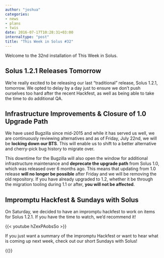 ```yaml
---
author: "joshua"
categories:
- news
- plans
- twis
date: 2016-07-17T10:28:31+03:00
internaltype: "post"
title: "This Week in Solus #32"
---
```


Welcome to the 32nd installation of This Week in Solus.

## Solus 1.2.1 Releases Tomorrow

We’re really excited to be releasing our last “traditional” release, Solus 1.2.1, tomorrow. We opted to delay by a day just to ensure we don’t push ourselves too hard after the recent Hackfest, as well as being able to take the time to do additional QA.

## Infrastructure Improvements & Closure of 1.0 Upgrade Path

We have used Bugzilla since mid-2015 and while it has served us well, we are continuously reviewing alternatives and as of Friday, July 22nd, we will be **locking down our BTS**. This will enable us to shift to a better alternative and cherry-pick bug history to migrate over.

This downtime for the Bugzilla will also open the window for additional infrastructure maintenance and **deprecate the upgrade path** from Solus 1.0, which was released over 6 months ago. This means that updating from 1.0 release **will no longer be possible** after Friday and we will be removing the old repository. If you have already upgraded to 1.2, whether it be through the migration tooling during 1.1 or after, **you will not be affected**.

## Impromptu Hackfest & Sundays with Solus

On Saturday, we decided to have an impromptu hackfest to work on items for Solus 1.2.1. If you have the time to watch, we’d recommend it!

{{< youtube hZexPAobsSo >}}

If you just want a summary of the impromptu Hackfest or want to hear what is coming up next week, check out our short Sundays with Solus!

{{<youtube mePcwcdO66s >}}
